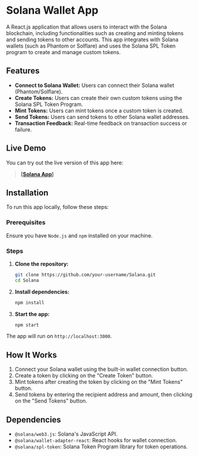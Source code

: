 # Solana Wallet App

A React.js application that allows users to interact with the Solana blockchain, including functionalities such as creating and minting tokens and sending tokens to other accounts. This app integrates with Solana wallets (such as Phantom or Solflare) and uses the Solana SPL Token program to create and manage custom tokens.

## Features
- **Connect to Solana Wallet:** Users can connect their Solana wallet (Phantom/Solflare).
- **Create Tokens:** Users can create their own custom tokens using the Solana SPL Token Program.
- **Mint Tokens:** Users can mint tokens once a custom token is created.
- **Send Tokens:** Users can send tokens to other Solana wallet addresses.
- **Transaction Feedback:** Real-time feedback on transaction success or failure.

## Live Demo
You can try out the live version of this app here:
> **[[Solana App](https://solana-bzg.pages.dev/)]**

## Installation

To run this app locally, follow these steps:

### Prerequisites
Ensure you have `Node.js` and `npm` installed on your machine.

### Steps
1. **Clone the repository:**
   ```bash
   git clone https://github.com/your-username/Solana.git
   cd Solana
   ```
2. **Install dependencies:**
   ```bash
   npm install
   ```
3. **Start the app:**
   ```bash
   npm start
   ```

The app will run on `http://localhost:3000`.

## How It Works
1. Connect your Solana wallet using the built-in wallet connection button.
2. Create a token by clicking on the "Create Token" button.
3. Mint tokens after creating the token by clicking on the "Mint Tokens" button.
4. Send tokens by entering the recipient address and amount, then clicking on the "Send Tokens" button.

## Dependencies
- `@solana/web3.js`: Solana's JavaScript API.
- `@solana/wallet-adapter-react`: React hooks for wallet connection.
- `@solana/spl-token`: Solana Token Program library for token operations.

